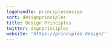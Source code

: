```yaml
---
logohandle: principlesdesign
sort: designprinciples
title: Design Principles
twitter: dsgnprinciples
website: 'https://principles.design/'
---
```

